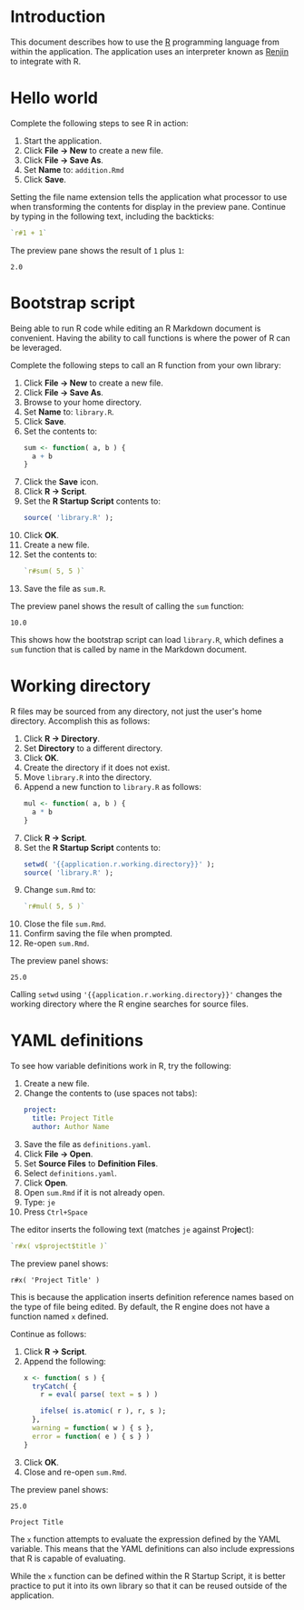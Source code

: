# Introduction

This document describes how to use the [R](https://www.r-project.org/)
programming language from within the application. The application uses an
interpreter known as [Renjin](https://www.renjin.org/) to integrate with R.

# Hello world

Complete the following steps to see R in action:

1. Start the application.
1. Click **File → New** to create a new file.
1. Click **File → Save As**.
1. Set **Name** to: `addition.Rmd`
1. Click **Save**.

Setting the file name extension tells the application what processor to
use when transforming the contents for display in the preview pane. Continue
by typing in the following text, including the backticks:

```r
`r#1 + 1`
```

The preview pane shows the result of `1` plus `1`:

```
2.0
```

# Bootstrap script

Being able to run R code while editing an R Markdown document is convenient.
Having the ability to call functions is where the power of R can be
leveraged.

Complete the following steps to call an R function from your own library:

1. Click **File → New** to create a new file.
1. Click **File → Save As**.
1. Browse to your home directory.
1. Set **Name** to: `library.R`.
1. Click **Save**.
1. Set the contents to:
    ``` r
    sum <- function( a, b ) {
      a + b
    }
    ```
1. Click the **Save** icon.
1. Click **R → Script**.
1. Set the **R Startup Script** contents to:
    ``` r
    source( 'library.R' );
    ```
1. Click **OK**.
1. Create a new file.
1. Set the contents to:
    ``` r
    `r#sum( 5, 5 )`
    ```
1. Save the file as `sum.R`.

The preview panel shows the result of calling the `sum` function:

```
10.0
```

This shows how the bootstrap script can load `library.R`, which defines
a `sum` function that is called by name in the Markdown document.

# Working directory

R files may be sourced from any directory, not just the user's home
directory. Accomplish this as follows:

1. Click **R → Directory**.
1. Set **Directory** to a different directory.
1. Click **OK**.
1. Create the directory if it does not exist.
1. Move `library.R` into the directory.
1. Append a new function to `library.R` as follows:
    ``` r
    mul <- function( a, b ) {
      a * b
    }
    ```
1. Click **R → Script**.
1. Set the **R Startup Script** contents to:
    ``` r
    setwd( '{{application.r.working.directory}}' );
    source( 'library.R' );
    ```
1. Change `sum.Rmd` to:
    ``` r
    `r#mul( 5, 5 )`
    ```
1. Close the file `sum.Rmd`.
1. Confirm saving the file when prompted.
1. Re-open `sum.Rmd`.

The preview panel shows:

```
25.0
```

Calling `setwd` using `'{{application.r.working.directory}}'` changes the
working directory where the R engine searches for source files.

# YAML definitions

To see how variable definitions work in R, try the following:

1. Create a new file.
1. Change the contents to (use spaces not tabs):
    ``` yaml
    project:
      title: Project Title
      author: Author Name
    ```
1. Save the file as `definitions.yaml`.
1. Click **File → Open**.
1. Set **Source Files** to **Definition Files**.
1. Select `definitions.yaml`.
1. Click **Open**.
1. Open `sum.Rmd` if it is not already open.
1. Type: `je`
1. Press `Ctrl+Space`

The editor inserts the following text (matches `je` against Pro**je**ct):

``` r
`r#x( v$project$title )`
```

The preview panel shows:

```
r#x( 'Project Title' )
```

This is because the application inserts definition reference names based
on the type of file being edited. By default, the R engine does not have
a function named `x` defined.

Continue as follows:

1. Click **R → Script**.
1. Append the following:
    ``` r
    x <- function( s ) {
      tryCatch( {
        r = eval( parse( text = s ) )

        ifelse( is.atomic( r ), r, s );
      },
      warning = function( w ) { s },
      error = function( e ) { s } )
    }
    ```
1. Click **OK**.
1. Close and re-open `sum.Rmd`.

The preview panel shows:

```
25.0

Project Title
```

The `x` function attempts to evaluate the expression defined by the YAML
variable. This means that the YAML definitions can also include expressions
that R is capable of evaluating.

While the `x` function can be defined within the R Startup Script, it is
better practice to put it into its own library so that it can be reused
outside of the application.

